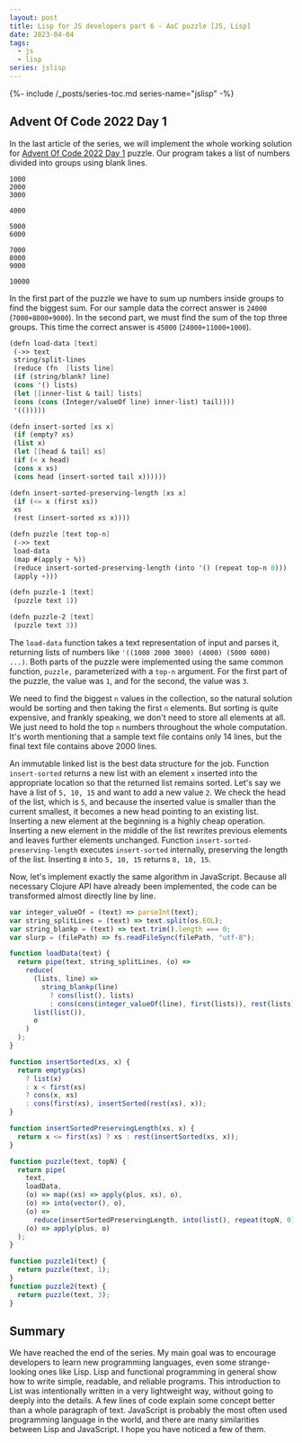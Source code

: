 ```yaml
---
layout: post
title: Lisp for JS developers part 6 - AoC puzzle [JS, Lisp]
date: 2023-04-04
tags:
  - js
  - lisp
series: jslisp
---
```


{%- include /_posts/series-toc.md series-name="jslisp" -%}

## Advent Of Code 2022 Day 1

In the last article of the series, we will implement the whole working solution for [Advent Of Code 2022 Day 1](https://adventofcode.com/2022/day/1) puzzle. Our program takes a list of numbers divided into groups using blank lines.

```
1000
2000
3000

4000

5000
6000

7000
8000
9000

10000
```

In the first part of the puzzle we have to sum up numbers inside groups to find the biggest sum. For our sample data the correct answer is `24000` (`7000+8000+9000`). In the second part, we must find the sum of the top three groups. This time the correct answer is `45000` (`24000+11000+1000`).

```scheme
(defn load-data [text]
 (->> text
 string/split-lines
 (reduce (fn  [lists line]
 (if (string/blank? line)
 (cons '() lists)
 (let [[inner-list & tail] lists]
 (cons (cons (Integer/valueOf line) inner-list) tail))))
 '(()))))

(defn insert-sorted [xs x]
 (if (empty? xs)
 (list x)
 (let [[head & tail] xs]
 (if (< x head)
 (cons x xs)
 (cons head (insert-sorted tail x))))))

(defn insert-sorted-preserving-length [xs x]
 (if (<= x (first xs))
 xs
 (rest (insert-sorted xs x))))

(defn puzzle [text top-n]
 (->> text
 load-data
 (map #(apply + %))
 (reduce insert-sorted-preserving-length (into '() (repeat top-n 0)))
 (apply +)))

(defn puzzle-1 [text]
 (puzzle text 1))

(defn puzzle-2 [text]
 (puzzle text 3))
```

The `load-data` function takes a text representation of input and parses it, returning lists of numbers like `'((1000 2000 3000) (4000) (5000 6000) ...)`. Both parts of the puzzle were implemented using the same common function, `puzzle,` parameterized with a `top-n` argument. For the first part of the puzzle, the value was `1`, and for the second, the value was `3`.

We need to find the biggest `n` values in the collection, so the natural solution would be sorting and then taking the first `n` elements. But sorting is quite expensive, and frankly speaking, we don't need to store all elements at all. We just need to hold the top `n` numbers throughout the whole computation. It's worth mentioning that a sample text file contains only 14 lines, but the final text file contains above 2000 lines.

An immutable linked list is the best data structure for the job. Function `insert-sorted` returns a new list with an element `x` inserted into the appropriate location so that the returned list remains sorted. Let's say we have a list of `5, 10, 15` and want to add a new value `2`. We check the head of the list, which is `5`, and because the inserted value is smaller than the current smallest, it becomes a new head pointing to an existing list. Inserting a new element at the beginning is a highly cheap operation. Inserting a new element in the middle of the list rewrites previous elements and leaves further elements unchanged. Function `insert-sorted-preserving-length` executes `insert-sorted` internally, preserving the length of the list. Inserting `8` into `5, 10, 15` returns `8, 10, 15`.

Now, let's implement exactly the same algorithm in JavaScript. Because all necessary Clojure API have already been implemented, the code can be transformed almost directly line by line.

```js
var integer_valueOf = (text) => parseInt(text);
var string_splitLines = (text) => text.split(os.EOL);
var string_blankp = (text) => text.trim().length === 0;
var slurp = (filePath) => fs.readFileSync(filePath, "utf-8");

function loadData(text) {
  return pipe(text, string_splitLines, (o) =>
    reduce(
      (lists, line) =>
        string_blankp(line)
          ? cons(list(), lists)
          : cons(cons(integer_valueOf(line), first(lists)), rest(lists)),
      list(list()),
      o
    )
  );
}

function insertSorted(xs, x) {
  return emptyp(xs)
    ? list(x)
    : x < first(xs)
    ? cons(x, xs)
    : cons(first(xs), insertSorted(rest(xs), x));
}

function insertSortedPreservingLength(xs, x) {
  return x <= first(xs) ? xs : rest(insertSorted(xs, x));
}

function puzzle(text, topN) {
  return pipe(
    text,
    loadData,
    (o) => map((xs) => apply(plus, xs), o),
    (o) => into(vector(), o),
    (o) =>
      reduce(insertSortedPreservingLength, into(list(), repeat(topN, 0)), o),
    (o) => apply(plus, o)
  );
}

function puzzle1(text) {
  return puzzle(text, 1);
}
function puzzle2(text) {
  return puzzle(text, 3);
}
```

## Summary

We have reached the end of the series. My main goal was to encourage developers to learn new programming languages, even some strange-looking ones like Lisp. Lisp and functional programming in general show how to write simple, readable, and reliable programs. This introduction to List was intentionally written in a very lightweight way, without going to deeply into the details. A few lines of code explain some concept better than a whole paragraph of text. JavaScript is probably the most often used programming language in the world, and there are many similarities between Lisp and JavaScript. I hope you have noticed a few of them.
